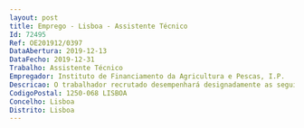 ```yaml
--- 
layout: post
title: Emprego - Lisboa - Assistente Técnico
Id: 72495
Ref: OE201912/0397
DataAbertura: 2019-12-13
DataFecho: 2019-12-31
Trabalho: Assistente Técnico
Empregador: Instituto de Financiamento da Agricultura e Pescas, I.P.
Descricao: O trabalhador recrutado desempenhará designadamente as seguintes funções a)	Instalação física de equipamento informático (Posto de Trabalho) b)	Instalação e configuração de Sistemas Operativos Desktop MS Windows c)	Constituição de imagens e ‘Deployments’ para cada universo de equipamentos com recurso a ferramentas específicas d)	Ações de patching dos Postos de Trabalho para ligação à rede interna do IFAP e)	Análise e correcção de problemas reportados a nível de Postos de Trabalho f)	Execução de pequenas reparações de Hardware no âmbito da microinformática g)	Configuração de Software (Sistemas Operativos  Packages e Aplicações desenvolvidas à medida, etc.) h)	Configuração nos Dispositivos Moveis (Portateis, etc…) das componentes necessárias para acessos remotos via VPN i)	Registo de todas as intervenções efectuadas a nível de Posto de Trabalho j)	Instalação e configuração de software Antivirus k)	Recolha e entrega de Desktops nos locais de trabalho dos utilizadores l)	Limpeza de dispositivos de armazenamento de dados com o software DBAN m)	Cumprimento das boas práticas no âmbito da norma ISO27002 2005 ou ISO27001 2013 n)	Elaboração de documentação técnica o)	Definição de requisitos técnicos para aquisições de material informático p)	Participação no Júri de processos de aquisição da sua área de atuação q)	Realização de outras tarefas no âmbito da manutenção dos Postos de Trabalho Informáticos 
CodigoPostal: 1250-068 LISBOA
Concelho: Lisboa
Distrito: Lisboa
--- 
```

